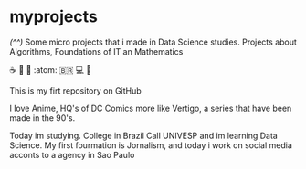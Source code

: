 # myprojects
_(^^)_
Some micro projects that i made in Data Science studies. Projects about Algorithms, Foundations of IT an Mathematics

:coffee: :pizza: 📸 :atom: 🇧🇷 💻 :dancer:

This is my firt repository on GitHub

I love Anime, HQ's of DC Comics more like Vertigo, a series that have been made in the 90's. 

Today im studying. College in Brazil Call UNIVESP and im learning Data Science. My first fourmation is Jornalism, and today i work on social media acconts to a agency in Sao Paulo
